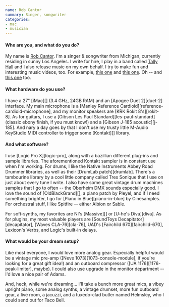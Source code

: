 ```yaml
---
name: Rob Cantor
summary: Singer, songwriter
categories:
- mac
- musician
---
```


#### Who are you, and what do you do?

My name is [Rob Cantor](http://www.robcantor.com/ "Rob's website."). I'm a singer & songwriter from Michigan, currently residing in sunny Los Angeles. I write for hire, I play in a band called [Tally Hall](http://tallyhall.com/ "The Tally Hall website.") and I also release music on my own behalf. I try to make fun and interesting music videos, too. For example, [this one](https://www.youtube.com/watch?v=kymSZpfykBM "Rob's 'All I Need Is You' video on YouTube.") and [this one](https://www.youtube.com/watch?v=k6PxMRUgmbA "Rob's 'Perfect' video on YouTube."). Oh -- and [this one](https://www.youtube.com/watch?v=_Z4iWAnrMGU "Rob's 'Old Bike' video on YouTube.") too. 

#### What hardware do you use?

I have a 27" [iMac][] (3.4 GHz, 24GB RAM) and an [Apogee Duet 2][duet-2] interface. My main microphone is a [Manley Reference Cardioid][reference-cardioid-microphone], and my monitor speakers are [KRK Rokit 8's][rokit-8]. As for guitars, I use a [Gibson Les Paul Standard][les-paul-standard] (classic ebony finish, if you must know!) and a [Gibson J-185 acoustic][j-185]. And nary a day goes by that I don't use my trusty little M-Audio KeyStudio MIDI controller to trigger some [Kontakt][] library.

#### And what software?

I use [Logic Pro X][logic-pro], along with a bazillian different plug-ins and sample libraries. The aforementioned Kontakt sampler is in constant use when I'm working. For drums, I like the Native Instruments Abbey Road Drummer libraries, as well as their [DrumLab patch][drumlab]. There's a tambourine library by a cool little company called Tres Sonique that I use on just about every tune I write. I also have some great vintage drum machines samples that I go to often -- the Oberheim DMX sounds especially good. I love the sound of [OldBlackGrand][], a piano patch by Pleyel, and if I need something brighter, I go for [Piano in Blue][piano-in-blue] by Cinesamples. For orchestral stuff, I like Spitfire -- either Albion or Sable.

For soft-synths, my favorites are NI's [Massive][] or [U-he's Diva][diva]. As for plugins, my most valuable players are [SoundToys Decapitator][decapitator], [Waves CLA-76][cla-76], UAD's [Fairchild 670][fairchild-670], Lexicon's Verbs, and Logic's built-in delays. 

#### What would be your dream setup?

Like most everyone, I would love more analog gear. Especially helpful would be a vintage mic pre-amp ([Neve 1073][1073-console-module], if you're looking for a great gift idea!) and an outboard compressor ([UA 1176][1176-peak-limiter], maybe). I could also use upgrade in the monitor department -- I'd love a nice pair of Adams.

And, heck, while we're dreaming... I'll take a bunch more great mics, a vibey upright piano, some analog synths, a vintage drumset, more fun outboard gear, a live room, a jacuzzi, and a tuxedo-clad butler named Helmsley, who I could send out for Taco Bell.